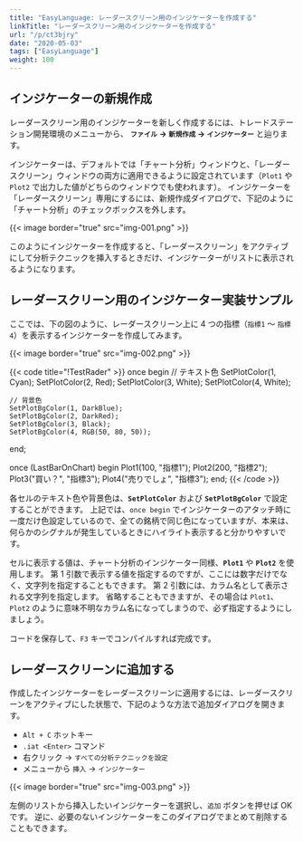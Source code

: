 ```yaml
---
title: "EasyLanguage: レーダースクリーン用のインジケーターを作成する"
linkTitle: "レーダースクリーン用のインジケーターを作成する"
url: "/p/ct3bjry"
date: "2020-05-03"
tags: ["EasyLanguage"]
weight: 100
---
```


インジケーターの新規作成
----

レーダースクリーン用のインジケーターを新しく作成するには、トレードステーション開発環境のメニューから、 __`ファイル` → `新規作成` → `インジケーター`__ と辿ります。

インジケーターは、デフォルトでは「チャート分析」ウィンドウと、「レーダースクリーン」ウィンドウの両方に適用できるように設定されています（`Plot1` や `Plot2` で出力した値がどちらのウィンドウでも使われます）。
インジケーターを「レーダースクリーン」専用にするには、新規作成ダイアログで、下記のように「チャート分析」のチェックボックスを外します。

{{< image border="true" src="img-001.png" >}}

このようにインジケーターを作成すると、「レーダースクリーン」をアクティブにして分析テクニックを挿入するときだけ、インジケーターがリストに表示されるようになります。


レーダースクリーン用のインジケーター実装サンプル
----

ここでは、下の図のように、レーダースクリーン上に 4 つの指標（`指標1` 〜 `指標4`）を表示するインジケーターを作成してみます。

{{< image border="true" src="img-002.png" >}}

{{< code title="!TestRader" >}}
once begin
    // テキスト色
    SetPlotColor(1, Cyan);
    SetPlotColor(2, Red);
    SetPlotColor(3, White);
    SetPlotColor(4, White);

    // 背景色
    SetPlotBgColor(1, DarkBlue);
    SetPlotBgColor(2, DarkRed);
    SetPlotBgColor(3, Black);
    SetPlotBgColor(4, RGB(50, 80, 50));
end;

once (LastBarOnChart) begin
    Plot1(100, "指標1");
    Plot2(200, "指標2");
    Plot3("買い？", "指標3");
    Plot4("売りでしょ", "指標3");
end;
{{< /code >}}

各セルのテキスト色や背景色は、__`SetPlotColor`__ および __`SetPlotBgColor`__ で設定することができます。
上記では、`once begin` でインジケーターのアタッチ時に一度だけ色設定しているので、全ての銘柄で同じ色になっていますが、本来は、何らかのシグナルが発生しているときにハイライト表示すると分かりやすいです。

セルに表示する値は、チャート分析のインジケーター同様、__`Plot1`__ や __`Plot2`__ を使用します。
第 1 引数で表示する値を指定するのですが、ここには数字だけでなく、文字列を指定することもできます。
第 2 引数には、カラム名として表示される文字列を指定します。
省略することもできますが、その場合は `Plot1`、`Plot2` のように意味不明なカラム名になってしまうので、必ず指定するようにしましょう。

コードを保存して、`F3` キーでコンパイルすれば完成です。


レーダースクリーンに追加する
----

作成したインジケーターをレーダースクリーンに適用するには、レーダースクリーンをアクティブにした状態で、下記のような方法で追加ダイアログを開きます。

* `Alt + C` ホットキー
* `.iat <Enter>` コマンド
* 右クリック → `すべての分析テクニックを設定`
* メニューから `挿入` → `インジケーター`

{{< image border="true" src="img-003.png" >}}

左側のリストから挿入したいインジケーターを選択し、`追加` ボタンを押せば OK です。
逆に、必要のないインジケーターをこのダイアログでまとめて削除することもできます。

